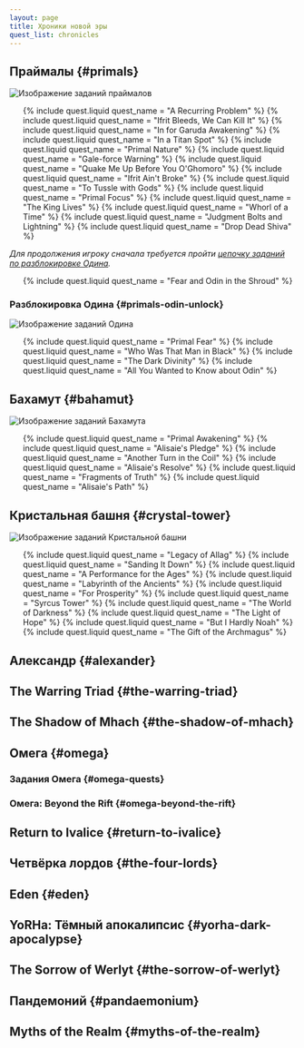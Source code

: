 ```yaml
---
layout: page
title: Хроники новой эры
quest_list: chronicles
---
```


## Праймалы {#primals}

![Изображение заданий праймалов](https://img.finalfantasyxiv.com/lds/pc/global/images/itemicon/21/21e138bfc85cd07986bb7fbac2b0384b89332c4d.png)

<ul markdown="0">
	{% include quest.liquid quest_name = "A Recurring Problem" %}
	{% include quest.liquid quest_name = "Ifrit Bleeds, We Can Kill It" %}
	{% include quest.liquid quest_name = "In for Garuda Awakening" %}
	{% include quest.liquid quest_name = "In a Titan Spot" %}
	{% include quest.liquid quest_name = "Primal Nature" %}
	{% include quest.liquid quest_name = "Gale-force Warning" %}
	{% include quest.liquid quest_name = "Quake Me Up Before You O'Ghomoro" %}
	{% include quest.liquid quest_name = "Ifrit Ain't Broke" %}
	{% include quest.liquid quest_name = "To Tussle with Gods" %}
	{% include quest.liquid quest_name = "Primal Focus" %}
	{% include quest.liquid quest_name = "The King Lives" %}
	{% include quest.liquid quest_name = "Whorl of a Time" %}
	{% include quest.liquid quest_name = "Judgment Bolts and Lightning" %}
	{% include quest.liquid quest_name = "Drop Dead Shiva" %}
</ul>

_Для продолжения игроку сначала требуется пройти [цепочку заданий по разблокировке Одина](#primals-odin-unlock)._

<ul markdown="0">
	{% include quest.liquid quest_name = "Fear and Odin in the Shroud" %}
</ul>

### Разблокировка Одина {#primals-odin-unlock}

![Изображение заданий Одина](https://img.finalfantasyxiv.com/lds/pc/global/images/itemicon/91/91be70fb8b4300a8de5f4b4fa62566fc825e0fef.png)

<ul markdown="0">
	{% include quest.liquid quest_name = "Primal Fear" %}
	{% include quest.liquid quest_name = "Who Was That Man in Black" %}
	{% include quest.liquid quest_name = "The Dark Divinity" %}
	{% include quest.liquid quest_name = "All You Wanted to Know about Odin" %}
</ul>

## Бахамут {#bahamut}

![Изображение заданий Бахамута](https://img.finalfantasyxiv.com/lds/pc/global/images/itemicon/12/12687e9268fed8070f01937e970bf13a0d6a8429.png)

<ul markdown="0">
	{% include quest.liquid quest_name = "Primal Awakening" %}
	{% include quest.liquid quest_name = "Alisaie's Pledge" %}
	{% include quest.liquid quest_name = "Another Turn in the Coil" %}
	{% include quest.liquid quest_name = "Alisaie's Resolve" %}
	{% include quest.liquid quest_name = "Fragments of Truth" %}
	{% include quest.liquid quest_name = "Alisaie's Path" %}
</ul>

## Кристальная башня {#crystal-tower}

![Изображение заданий Кристальной башни](https://img.finalfantasyxiv.com/lds/pc/global/images/itemicon/7d/7d4cee627cc765cc427f778f543e63b2912275dd.png)

<ul markdown="0">
	{% include quest.liquid quest_name = "Legacy of Allag" %}
	{% include quest.liquid quest_name = "Sanding It Down" %}
	{% include quest.liquid quest_name = "A Performance for the Ages" %}
	{% include quest.liquid quest_name = "Labyrinth of the Ancients" %}
	{% include quest.liquid quest_name = "For Prosperity" %}
	{% include quest.liquid quest_name = "Syrcus Tower" %}
	{% include quest.liquid quest_name = "The World of Darkness" %}
	{% include quest.liquid quest_name = "The Light of Hope" %}
	{% include quest.liquid quest_name = "But I Hardly Noah" %}
	{% include quest.liquid quest_name = "The Gift of the Archmagus" %}
</ul>

## Александр {#alexander}

## The Warring Triad {#the-warring-triad}

## The Shadow of Mhach {#the-shadow-of-mhach}

## Омега {#omega}

### Задания Омега {#omega-quests}

### Омега: Beyond the Rift {#omega-beyond-the-rift}

## Return to Ivalice {#return-to-ivalice}

## Четвёрка лордов {#the-four-lords}

## Eden {#eden}

## YoRHa: Тёмный апокалипсис {#yorha-dark-apocalypse}

## The Sorrow of Werlyt {#the-sorrow-of-werlyt}

## Пандемоний {#pandaemonium}

## Myths of the Realm {#myths-of-the-realm}
